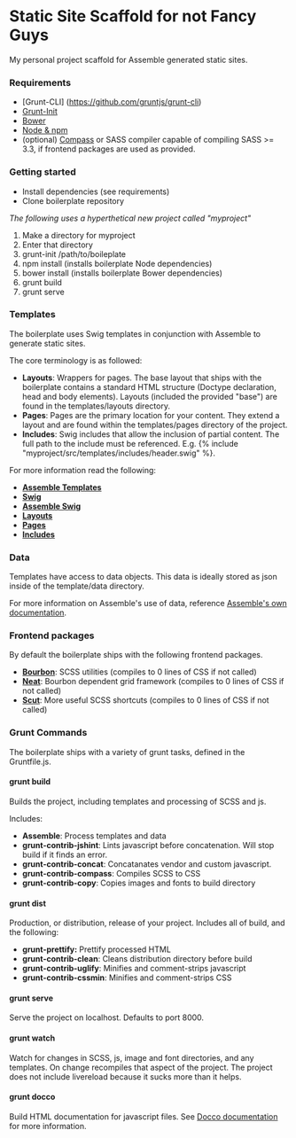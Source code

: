 # Static Site Scaffold for not Fancy Guys
My personal project scaffold for Assemble generated static sites.

### Requirements
 - [Grunt-CLI] (https://github.com/gruntjs/grunt-cli)
 - [Grunt-Init](http://gruntjs.com/project-scaffolding)
 - [Bower](http://bower.io/)
 - [Node & npm](http://nodejs.org/)
 - (optional) [Compass](http://compass-style.org/help/) or SASS compiler capable of compiling SASS >= 3.3, if frontend packages are used as provided.

### Getting started
  - Install dependencies (see requirements)
  - Clone boilerplate repository

*The following uses a hyperthetical new project called "myproject"*

1. Make a directory for myproject
2. Enter that directory
3. grunt-init /path/to/boileplate
4. npm install (installs boilerplate Node dependencies)
5. bower install (installs boilerplate Bower dependencies)
6. grunt build
7. grunt serve

### Templates
The boilerplate uses Swig templates in conjunction with Assemble to generate static sites.

 The core terminology is as followed:

  - **Layouts**: Wrappers for pages. The base layout that ships with the boilerplate contains a standard HTML structure (Doctype declaration, head and body elements). Layouts (included the provided "base") are found in the templates/layouts directory.
  - **Pages**: Pages are the primary location for your content. They extend a layout and are found within the templates/pages directory of the project.
  - **Includes**: Swig includes that allow the inclusion of partial content. The full path to the include must be referenced. E.g. {% include "myproject/src/templates/includes/header.swig" %}.

For more information read the following:

  - [**Assemble Templates**](http://assemble.io/docs/index.html)
  - [**Swig**](http://paularmstrong.github.io/swig/docs/)
  - [**Assemble Swig**](https://github.com/assemble/assemble-swig)
  - [**Layouts**](http://assemble.io/docs/Layouts.html)
  - [**Pages**](http://assemble.io/docs/Pages.html)
  - [**Includes**](http://paularmstrong.github.io/swig/docs/tags/#include)

### Data
Templates have access to data objects. This data is ideally stored as json inside of the template/data directory.

For more information on Assemble's use of data, reference [Assemble's own documentation](http://assemble.io/docs/Context.html).

### Frontend packages
By default the boilerplate ships with the following frontend packages.

  -  [**Bourbon**](http://bourbon.io/): SCSS utilities (compiles to 0 lines of CSS if not called)
  -  [**Neat**](http://neat.bourbon.io/): Bourbon dependent grid framework (compiles to 0 lines of CSS if not called)
  -  [**Scut**](http://davidtheclark.github.io/scut/): More useful SCSS shortcuts (compiles to 0 lines of CSS if not called)

### Grunt Commands
The boilerplate ships with a variety of grunt tasks, defined in the Gruntfile.js.

#### grunt build
Builds the project, including templates and processing of SCSS and js.

Includes:

  - **Assemble**: Process templates and data
  - **grunt-contrib-jshint**: Lints javascript before concatenation. Will stop build if it finds an error.
  - **grunt-contrib-concat**: Concatanates vendor and custom javascript.
  - **grunt-contrib-compass**: Compiles SCSS to CSS
  - **grunt-contrib-copy**: Copies images and fonts to build directory

#### grunt dist
Production, or distribution, release of your project. Includes all of build, and the following:

  - **grunt-prettify:** Prettify processed HTML
  - **grunt-contrib-clean**: Cleans distribution directory before build
  - **grunt-contrib-uglify**: Minifies and comment-strips javascript 
  - **grunt-contrib-cssmin**: Minifies and comment-strips CSS 

#### grunt serve
Serve the project on localhost. Defaults to port 8000.

#### grunt watch
Watch for changes in SCSS, js, image and font directories, and any templates. On change recompiles that aspect of the project. The project does not include livereload because it sucks more than it helps.

#### grunt docco
Build HTML documentation for javascript files. See [Docco documentation](http://jashkenas.github.io/docco/) for more information.
